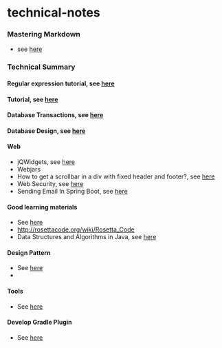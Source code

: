 # technical-notes
### Mastering Markdown
* see [here](https://guides.github.com/features/mastering-markdown/)

### Technical Summary

#### Regular expression tutorial, see [here](http://deerchao.net/tutorials/regex/regex.htm)

#### Tutorial, see [here](http://www-rohan.sdsu.edu/~gawron/python_for_ss/course_core/book_draft/index.html)

#### Database Transactions, see [here](https://youtu.be/PguCDI_fi3U)
#### Database Design, see [here](https://www.youtube.com/watch?v=L7cKjALS47o&index=2&list=PLgSosK9t-PtSS-6bKn3ksGAnb6txj84It#t=270.934713)

#### Web
- jQWidgets, see [here](http://www.jqwidgets.com/jquery-widgets-demo/demos/jqxgrid/index.htm)
- Webjars
- How to get a scrollbar in a div with fixed header and footer?, see [here](http://jsfiddle.net/wPucQ/321/)
- Web Security, see [here](http://www.baeldung.com/get-user-in-spring-security)
- Sending Email In Spring Boot, see [here](https://www.youtube.com/watch?v=MgOdvqvF6gk)
#### Good learning materials
- See [here](http://www.growingwiththeweb.com/projects/)
- http://rosettacode.org/wiki/Rosetta_Code
- Data Structures and Algorithms in Java, see [here](https://sites.google.com/site/indy256/algo)

#### Design Pattern 
- See [here](https://sourcemaking.com/design_patterns)
- 
#### Tools
- See [here](http://open-edx-windows-7-installation-instructions.readthedocs.io/en/latest/6_Install_cURL_for_Windows.html)

#### Develop Gradle Plugin
- See [here](https://thomassundberg.wordpress.com/2015/03/22/a-gradle-plugin-written-in-java/)
